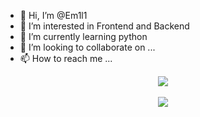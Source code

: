 - 👋 Hi, I’m @Em1l1
- 👀 I’m interested in Frontend and Backend
- 🌱 I’m currently learning python
- 💞️ I’m looking to collaborate on ...
- 📫 How to reach me ...


<div align="center">
  <img align="center" src="https://github-readme-stats.vercel.app/api?username=Em1l1&show_icons=true&theme=tokyonight" />
  <br><br>
  <img align="center" 	src="https://github-readme-stats.vercel.app/api/top-langs/?username=Em1l1&layout=compact&e&theme=tokyonight" />
</div>

<!---
Em1l1/Em1l1 is a ✨ special ✨ repository because its `README.md` (this file) appears on your GitHub profile.
You can click the Preview link to take a look at your changes.
--->
